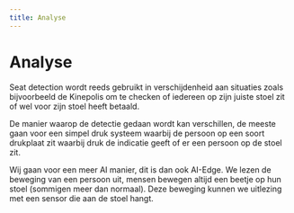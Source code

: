```yaml
---
title: Analyse
---
```


# Analyse

<!-- TODO: 

Beschrijf de stappen die jullie in de analyse van de probleemstelling hebben gedaan in minimum 500 woorden.

* Wat zijn vergelijkbare projecten?
* Welke datasets gebruiken jullie?
* Hoe verkrijgen jullie deze datasets?
* Welke structuren van Neurale Netwerken heb je gekozen?
* Wat zijn relevante tools die jullie gebruiken?
* Op welke target kunnen jullie inferen?
* Beschrijf de hardware die je nodig hebt om te trainen / te inferen.
* Welke software heb je nodig? Wat is het OS?
* Welke libraries heb je gebruikt?
* Hoe wil je de software deployen? .exe? docker? pip python package?

 -->

Seat detection wordt reeds gebruikt in verschijdenheid aan situaties zoals bijvoorbeeld de Kinepolis om te checken of iedereen op zijn juiste stoel zit of wel voor zijn stoel heeft betaald.

De manier waarop de detectie gedaan wordt kan verschillen, de meeste gaan voor een simpel druk systeem waarbij de persoon op een soort drukplaat zit waarbij druk de indicatie geeft of er een persoon op de stoel zit.

Wij gaan voor een meer AI manier, dit is dan ook AI-Edge. We lezen de beweging van een persoon uit, mensen bewegen altijd een beetje op hun stoel (sommigen meer dan normaal). Deze beweging kunnen we uitlezing met een sensor die aan de stoel hangt.
